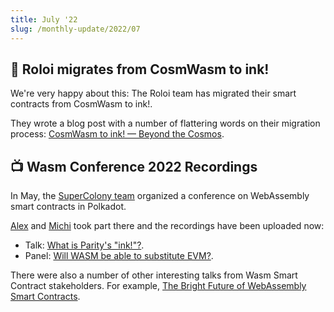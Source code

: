 ```yaml
---
title: July '22
slug: /monthly-update/2022/07
---
```


## 🌌 Roloi migrates from CosmWasm to ink!

We're very happy about this:
The Roloi team has migrated their smart contracts from CosmWasm to ink!.

They wrote a blog post with a number of flattering words on their migration
process:
[CosmWasm to ink! — Beyond the Cosmos](https://medium.com/@RoloiMoney/cosmwasm-to-ink-beyond-the-cosmos-e4920604f9cb).


## 📺 Wasm Conference 2022 Recordings

In May, the [SuperColony team](https://supercolony.net/) organized
a conference on WebAssembly smart contracts in Polkadot.

[Alex](https://github.com/athei) and [Michi](https://github.com/cmichi) 
took part there and the recordings have been uploaded now:

* Talk: [What is Parity's "ink!"?](https://www.youtube.com/watch?v=bhtNKW2oeXs).
* Panel: [Will WASM be able to substitute EVM?](https://www.youtube.com/watch?v=UZ_fJZ5yosg).

There were also a number of other interesting talks from Wasm Smart Contract stakeholders.
For example, [The Bright Future of WebAssembly Smart Contracts](https://www.youtube.com/watch?v=OO5EEjYqb80).
